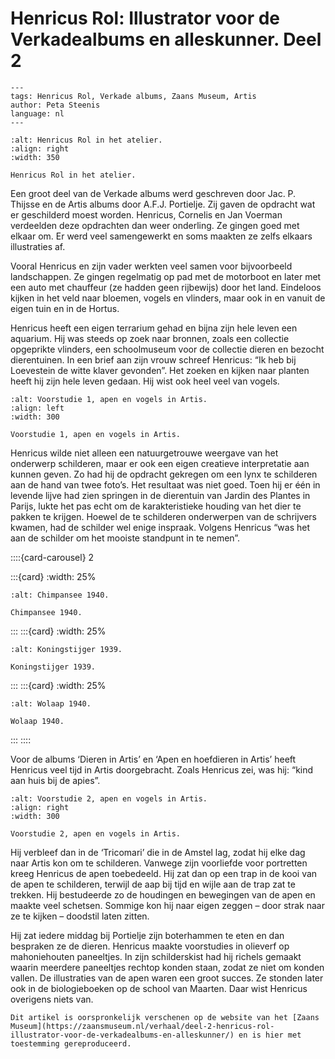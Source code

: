 # Henricus Rol: Illustrator voor de Verkadealbums en alleskunner. Deel 2

```{post} 2023-04-10
---
tags: Henricus Rol, Verkade albums, Zaans Museum, Artis
author: Peta Steenis
language: nl
---
```

```{figure} /images/foto_Henricus_Rol_atelier.jpg
:alt: Henricus Rol in het atelier.
:align: right
:width: 350

Henricus Rol in het atelier.
```

Een groot deel van de Verkade albums werd geschreven door Jac. P. Thijsse en de Artis albums door A.F.J. Portielje.
Zij gaven de opdracht wat er geschilderd moest worden.
Henricus, Cornelis en Jan Voerman verdeelden deze opdrachten dan weer onderling.
Ze gingen goed met elkaar om.
Er werd veel samengewerkt en soms maakten ze zelfs elkaars illustraties af.

Vooral Henricus en zijn vader werkten veel samen voor bijvoorbeeld landschappen.
Ze gingen regelmatig op pad met de motorboot en later met een auto met chauffeur (ze hadden geen rijbewijs) door het land.
Eindeloos kijken in het veld naar bloemen, vogels en vlinders, maar ook in en vanuit de eigen tuin en in de Hortus.

Henricus heeft een eigen terrarium gehad en bijna zijn hele leven een aquarium.
Hij was steeds op zoek naar bronnen, zoals een collectie opgeprikte vlinders, een schoolmuseum voor de collectie dieren en bezocht dierentuinen.
In een brief aan zijn vrouw schreef Henricus: “Ik heb bij Loevestein de witte klaver gevonden”.
Het zoeken en kijken naar planten heeft hij zijn hele leven gedaan.
Hij wist ook heel veel van vogels.

```{figure} /images/voorstudie-1938-olieverf-29x16-cm.jpg
:alt: Voorstudie 1, apen en vogels in Artis.
:align: left
:width: 300

Voorstudie 1, apen en vogels in Artis.
```

Henricus wilde niet alleen een natuurgetrouwe weergave van het onderwerp schilderen, maar er ook een eigen creatieve interpretatie aan kunnen geven.
Zo had hij de opdracht gekregen om een lynx te schilderen aan de hand van twee foto’s.
Het resultaat was niet goed.
Toen hij er één in levende lijve had zien springen in de dierentuin van Jardin des Plantes in Parijs, lukte het pas echt om de karakteristieke houding van het dier te pakken te krijgen.
Hoewel de te schilderen onderwerpen van de schrijvers kwamen, had de schilder wel enige inspraak.
Volgens Henricus “was het aan de schilder om het mooiste standpunt in te nemen”.

::::{card-carousel} 2

:::{card}
:width: 25%

```{figure} /images/Chimpansee_1940.jpeg
:alt: Chimpansee 1940.

Chimpansee 1940.
```

:::
:::{card}
:width: 25%

```{figure} /images/Koningstijger.JPG
:alt: Koningstijger 1939.

Koningstijger 1939.
```

:::
:::{card}
:width: 25%

```{figure} /images/wolaap_1940.jpeg
:alt: Wolaap 1940.

Wolaap 1940.
```

:::
::::

Voor de albums ‘Dieren in Artis’ en ‘Apen en hoefdieren in Artis’ heeft Henricus veel tijd in Artis doorgebracht. Zoals Henricus zei, was hij: “kind aan huis bij de apies”.

```{figure} /images/voorstudie-in-Artis-1936-1938-olieverf-24x16-cm.jpg
:alt: Voorstudie 2, apen en vogels in Artis.
:align: right
:width: 300

Voorstudie 2, apen en vogels in Artis.
```

Hij verbleef dan in de ‘Tricomari’ die in de Amstel lag, zodat hij elke dag naar Artis kon om te schilderen.
Vanwege zijn voorliefde voor portretten kreeg Henricus de apen toebedeeld.
Hij zat dan op een trap in de kooi van de apen te schilderen, terwijl de aap bij tijd en wijle aan de trap zat te trekken.
Hij bestudeerde zo de houdingen en bewegingen van de apen en maakte veel schetsen.
Sommige kon hij naar eigen zeggen – door strak naar ze te kijken – doodstil laten zitten.

Hij zat iedere middag bij Portielje zijn boterhammen te eten en dan bespraken ze de dieren.
Henricus maakte voorstudies in olieverf op mahoniehouten paneeltjes.
In zijn schilderskist had hij richels gemaakt waarin meerdere paneeltjes rechtop konden staan, zodat ze niet om konden vallen.
De illustraties van de apen waren een groot succes.
Ze stonden later ook in de biologieboeken op de school van Maarten.
Daar wist Henricus overigens niets van.

```{note}
Dit artikel is oorspronkelijk verschenen op de website van het [Zaans Museum](https://zaansmuseum.nl/verhaal/deel-2-henricus-rol-illustrator-voor-de-verkadealbums-en-alleskunner/) en is hier met toestemming gereproduceerd.
```
